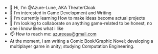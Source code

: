 - 👋 Hi, I’m @Azure-Lune, AKA TheaterCloak
- 👀 I’m interested in Game Development and Writing
- 🌱 I’m currently learning How to make ideas become actual projects
- 💞️ I’m looking to collaborate on anything game-related to be honest, no one i know likes what i like
- 📫 How to reach me: azureeau@gmail.com
- At the moment, i am writing a Comic Book/Graphic Novel; developing a multiplayer game in unity; studying Computation Engineering.

<!---
Azure-Lune/Azure-Lune is a ✨ special ✨ repository because its `README.md` (this file) appears on your GitHub profile.
You can click the Preview link to take a look at your changes.
--->
